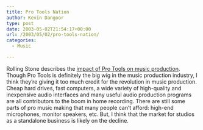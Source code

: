 ```yaml
---
title: Pro Tools Nation
author: Kevin Dangoor
type: post
date: 2003-05-02T21:54:17+00:00
url: /2003/05/02/pro-tools-nation/
categories:
  - Music

---
```

Rolling Stone describes the [impact of Pro Tools on music production][1]. Though Pro Tools is definitely the big wig in the music production industry, I think they&#8217;re giving it too much credit for the revolution in music production. Cheap hard drives, fast computers, a wide variety of high-quality and inexpensive audio interfaces and many useful audio production programs are all contributors to the boom in home recording. There are still some parts of pro music making that many people can&#8217;t afford: high-end microphones, monitor speakers, etc. But, I think that the market for studios as a standalone business is likely on the decline.

 [1]: http://www.rollingstone.com/news/newsarticle.asp?nid=17868 "RollingStone.com: News: Pro Tools Nation"